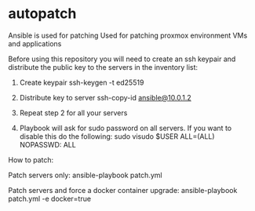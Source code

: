 # autopatch
Ansible is used for patching
Used for patching proxmox environment VMs and applications

Before using this repository you will need to create an ssh keypair and distribute the public key to the servers in the inventory list:
1. Create keypair
ssh-keygen -t ed25519

2. Distribute key to server
   ssh-copy-id ansible@10.0.1.2

3. Repeat step 2 for all your servers

4. Playbook will ask for sudo password on all servers. If you want to disable this do the following:
   sudo visudo
   $USER ALL=(ALL) NOPASSWD: ALL

How to patch:
  
  Patch servers only: ansible-playbook patch.yml
  
  Patch servers and force a docker container upgrade: ansible-playbook patch.yml -e docker=true
